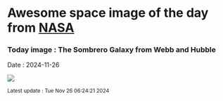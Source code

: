 
# Awesome space image of the day from [NASA](https://api.nasa.gov/)

### Today image : The Sombrero Galaxy from Webb and Hubble
Date : 2024-11-26

![](https://apod.nasa.gov/apod/image/2411/Sombrero_WebbHubble_960.jpg)

<small>Latest update : Tue Nov 26 06:24:21 2024</small>
        